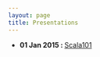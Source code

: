 ```yaml
---
layout: page
title: Presentations
---
```

<div>
<ul>
  <li><b>01 Jan 2015 : </b> <a href="/presentaciones/2015-01-07-Scala101.html" target="_blank" > Scala101 </a></li> </ul>
</div>